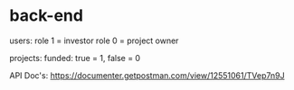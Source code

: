 # back-end

users:
role 1 = investor
role 0 = project owner

projects:
funded: true = 1, false = 0

API Doc's: https://documenter.getpostman.com/view/12551061/TVep7n9J
